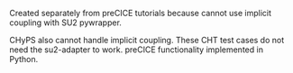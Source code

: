 Created separately from preCICE tutorials because cannot use implicit coupling with SU2 pywrapper.

CHyPS also cannot handle implicit coupling. These CHT test cases do not need the su2-adapter to work. preCICE functionality implemented in Python.